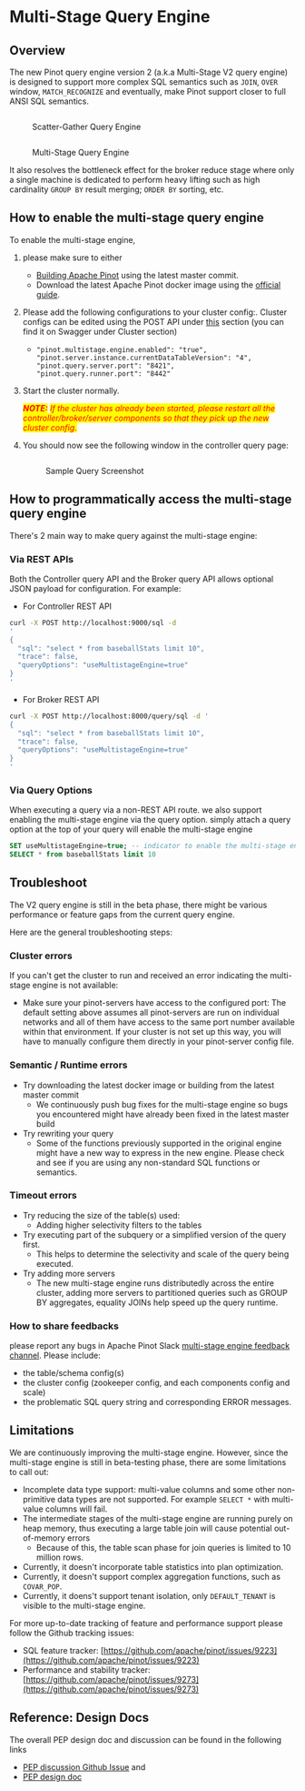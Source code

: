 # Multi-Stage Query Engine

## Overview

The new Pinot query engine version 2 (a.k.a Multi-Stage V2 query engine) is designed to support more complex SQL semantics such as `JOIN`, `OVER` window, `MATCH_RECOGNIZE` and eventually, make Pinot support closer to full ANSI SQL semantics.

<figure><img src="../../.gitbook/assets/Multi-Stage-Pinot-Query-Engine-v1.png" alt=""><figcaption><p>Scatter-Gather Query Engine</p></figcaption></figure>

<figure><img src="../../.gitbook/assets/Multi-Stage-Query-Engine-2.png" alt=""><figcaption><p>Multi-Stage Query Engine</p></figcaption></figure>

It also resolves the bottleneck effect for the broker reduce stage where only a single machine is dedicated to perform heavy lifting such as high cardinality `GROUP BY` result merging; `ORDER BY` sorting, etc.

## How to enable the multi-stage query engine

To enable the multi-stage engine,

1. please make sure to either
   * [Building Apache Pinot](https://github.com/apache/pinot#building-pinot) using the latest master commit.
   * Download the latest Apache Pinot docker image using the [official guide](https://docs.pinot.apache.org/basics/getting-started/running-pinot-in-docker).
2. Please add the following configurations to your cluster config:. Cluster configs can be edited using the POST API under [this](https://docs.pinot.apache.org/users/api/controller-api-reference#cluster) section (you can find it on Swagger under Cluster section)
   * ```
     "pinot.multistage.engine.enabled": "true",
     "pinot.server.instance.currentDataTableVersion": "4",
     "pinot.query.server.port": "8421",
     "pinot.query.runner.port": "8442"
     ```
3.  Start the cluster normally.

    _<mark style="color:red;">**NOTE:**</mark>  <mark style="color:red;">If the cluster has already been started, please restart all the controller/broker/server components so that they pick up the new cluster config.</mark>_
4.  You should now see the following window in the controller query page:

    <figure><img src="../../.gitbook/assets/image (51).png" alt=""><figcaption><p>Sample Query Screenshot</p></figcaption></figure>

## How to programmatically access the multi-stage query engine

There's 2 main way to make query against the multi-stage engine:

### Via REST APIs

Both the Controller query API and the Broker query API allows optional JSON payload for configuration. For example:

* For Controller REST API

```bash
curl -X POST http://localhost:9000/sql -d 
'
{
  "sql": "select * from baseballStats limit 10",
  "trace": false,
  "queryOptions": "useMultistageEngine=true"
}
'
```

* For Broker REST API

```bash
curl -X POST http://localhost:8000/query/sql -d '
{
  "sql": "select * from baseballStats limit 10",
  "trace": false,
  "queryOptions": "useMultistageEngine=true"
}
'
```

### Via Query Options

When executing a query via a non-REST API route. we also support enabling the multi-stage engine via the query option. simply attach a query option at the top of your query will enable the multi-stage engine

```sql
SET useMultistageEngine=true; -- indicator to enable the multi-stage engine.
SELECT * from baseballStats limit 10
```

## Troubleshoot

The V2 query engine is still in the beta phase, there might be various performance or feature gaps from the current query engine.

Here are the general troubleshooting steps:

### Cluster errors

If you can't get the cluster to run and received an error indicating the multi-stage engine is not available:

* Make sure your pinot-servers have access to the configured port: The default setting above assumes all pinot-servers are run on individual networks and all of them have access to the same port number available within that environment. If your cluster is not set up this way, you will have to manually configure them directly in your pinot-server config file.

### Semantic / Runtime errors

* Try downloading the latest docker image or building from the latest master commit
  * We continuously push bug fixes for the multi-stage engine so bugs you encountered might have already been fixed in the latest master build
* Try rewriting your query
  * Some of the functions previously supported in the original engine might have a new way to express in the new engine. Please check and see if you are using any non-standard SQL functions or semantics.

### Timeout errors

* Try reducing the size of the table(s) used:
  * Adding higher selectivity filters to the tables
* Try executing part of the subquery or a simplified version of the query first.
  * This helps to determine the selectivity and scale of the query being executed.
* Try adding more servers
  * The new multi-stage engine runs distributedly across the entire cluster, adding more servers to partitioned queries such as GROUP BY aggregates, equality JOINs help speed up the query runtime.

### How to share feedbacks

please report any bugs in Apache Pinot Slack [multi-stage engine feedback channel](https://apache-pinot.slack.com/archives/C03Q4A11GC9). Please include:

* the table/schema config(s)
* the cluster config (zookeeper config, and each components config and scale)
* the problematic SQL query string and corresponding ERROR messages.

## Limitations

We are continuously improving the multi-stage engine. However, since the multi-stage engine is still in beta-testing phase, there are some limitations to call out:

* Incomplete data type support: multi-value columns and some other non-primitive data types are not supported. For example `SELECT *` with multi-value columns will fail.
* The intermediate stages of the multi-stage engine are running purely on heap memory, thus executing a large table join will cause potential out-of-memory errors
  * Because of this, the table scan phase for join queries is limited to 10 million rows.
* Currently, it doesn't incorporate table statistics into plan optimization.
* Currently, it doesn't support complex aggregation functions, such as `COVAR_POP`.
* Currently, it doens't support tenant isolation, only `DEFAULT_TENANT` is visible to the multi-stage engine.

For more up-to-date tracking of feature and performance support please follow the Github tracking issues:

* SQL feature tracker: [https://github.com/apache/pinot/issues/9223](https://github.com/apache/pinot/issues/9223)
* Performance and stability tracker: [https://github.com/apache/pinot/issues/9273](https://github.com/apache/pinot/issues/9273)

## Reference: Design Docs

The overall PEP design doc and discussion can be found in the following links

* [PEP discussion Github Issue](https://github.com/apache/pinot/issues/8260) and
* [PEP design doc](https://docs.google.com/document/d/10-vL\_bUrI-Pi2oYudWyUlQl9Kf0cLrW-Z8hGczkCPik/edit)
